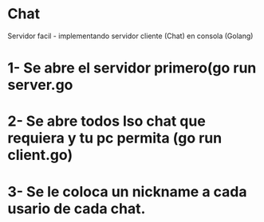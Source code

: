 # Chat
Servidor facil - implementando servidor cliente (Chat) en consola (Golang)

# 1- Se abre el servidor primero(go run server.go
# 2- Se abre todos lso chat que requiera y tu pc permita (go run client.go)
# 3- Se le coloca un nickname a cada usario de cada chat.
